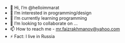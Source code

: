 - 👋 Hi, I’m @helloimmarat
- 👀 I’m interested in programming/design
- 🌱 I’m currently learning programming
- 💞️ I’m looking to collaborate on ...
- 📫 How to reach me - mr.faizrakhmanov@yahoo.com
- ⚡ Fact: I live in Russia

<!---
helloimmarat/helloimmarat is a ✨ special ✨ repository because its `README.md` (this file) appears on your GitHub profile.
You can click the Preview link to take a look at your changes.
--->
